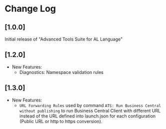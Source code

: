 # Change Log

## [1.0.0]

Initial release of "Advanced Tools Suite for AL Language"

## [1.2.0]

- New Features:
    - Diagnostics: Namespace validation rules

## [1.3.0]

- New Features:
    - `URL Forwarding Rules` used by command `ATS: Run Business Central without publishing` to run Business Central Client with different URL instead of the URL defined into launch.json for each configuration (Public URL or http to https conversion).